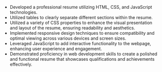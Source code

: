 - Developed a professional resume utilizing HTML, CSS, and JavaScript technologies.
- Utilized tables to clearly separate different sections within the resume.
- Utilized a variety of CSS properties to enhance the visual presentation and layout of the resume, ensuring readability and aesthetics.
- Implemented responsive design techniques to ensure compatibility and optimal viewing across various devices and screen sizes.
- Leveraged JavaScript to add interactive functionality to the webpage, enhancing user experience and engagement.
- Demonstrated proficiency in web development skills to create a polished and functional resume that showcases qualifications and achievements effectively.
